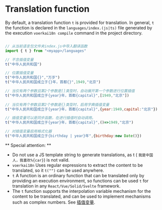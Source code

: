 # Translation function <!-- {docsify-ignore-all} -->

By default, a translation function `t` is provided for translation. In general, `t` the function is declared in the `languages/index.(js|ts)` file generated by the execution `voerkai18n compile` command in the project directory.

```javascript 

// 从当前语言包文件夹index.js中导入翻译函数
import { t } from "<myapp>/languages"

// 不含插值变量
t("中华人民共和国")

// 位置插值变量
t("中华人民共和国{}","万岁")
t("中华人民共和国成立于{}年，首都{}",1949,"北京")

// 当仅有两个参数且第2个参数是[]类型时，自动展开第一个参数进行位置插值
t("中华人民共和国成立于{year}年，首都{capital}",[1949,"北京"]) 
 
// 当仅有两个参数且第2个参数是{}类型时，启用字典插值变量
t("中华人民共和国成立于{year}年，首都{capital}",{year:1949,capital:"北京"})

// 插值变量可以是同步函数，在进行插值时自动调用。
t("中华人民共和国成立于{year}年，首都{capital}",()=>1949,"北京")

// 对插值变量启用格式化器
t("中华人民共和国成立于{birthday | year}年",{birthday:new Date()})

```

** Special attention: **

- Do not use a JS template string to generate translations, as t ( `我是中国人，我喜欢%{car}`) is not valid.
-  `voerkai18n` Uses regular expressions to extract the content to be translated, so it `t("")` can be used anywhere.
-  `t` A function is an ordinary function that can be translated only by providing an execution environment, so functions can be used `t` for translation in any `React/Vue/Solid/Svelte` framework.
- The `t` function supports the interpolation variable mechanism for the content to be translated, and can be used to implement mechanisms such as complex numbers. See [插值变量](./interpolation).


